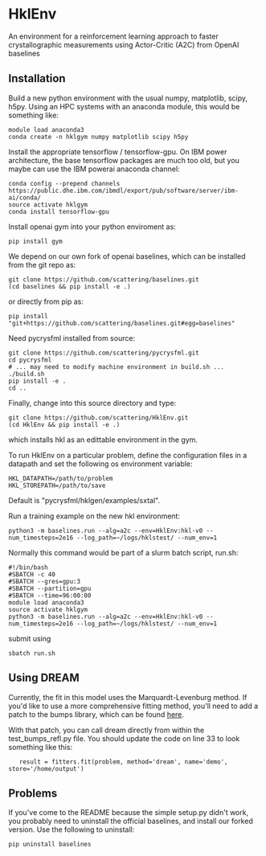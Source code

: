 # HklEnv
An environment for a reinforcement learning approach to faster crystallographic measurements using Actor-Critic (A2C) from OpenAI baselines


## Installation

Build a new python environment with the usual numpy, matplotlib, scipy, h5py.  Using an HPC systems with an anaconda module, this would be something like:

    module load anaconda3
    conda create -n hklgym numpy matplotlib scipy h5py

Install the appropriate tensorflow / tensorflow-gpu.  On IBM power architecture, the base tensorflow packages are much too old, but you maybe can use
the IBM powerai anaconda channel:

    conda config --prepend channels https://public.dhe.ibm.com/ibmdl/export/pub/software/server/ibm-ai/conda/
    source activate hklgym
    conda install tensorflow-gpu

Install openai gym into your python enviroment as:

    pip install gym

We depend on our own fork of openai baselines, which can be installed from the git repo as:

    git clone https://github.com/scattering/baselines.git
    (cd baselines && pip install -e .)

or directly from pip as:

    pip install "git+https://github.com/scattering/baselines.git#egg=baselines"

Need pycrysfml installed from source:

    git clone https://github.com/scattering/pycrysfml.git
    cd pycrysfml
    # ... may need to modify machine environment in build.sh ...
    ./build.sh
    pip install -e .
    cd ..

Finally, change into this source directory and type:

    git clone https://github.com/scattering/HklEnv.git
    (cd HklEnv && pip install -e .)

which installs hkl as an edittable environment in the gym.

To run HklEnv on a particular problem, define the configuration files in a datapath and set the following os environment variable:

    HKL_DATAPATH=/path/to/problem
    HKL_STOREPATH=/path/to/save

Default is "pycrysfml/hklgen/examples/sxtal".

Run a training example on the new hkl environment:

    python3 -m baselines.run --alg=a2c --env=HklEnv:hkl-v0 --num_timesteps=2e16 --log_path=~/logs/hklstest/ --num_env=1

Normally this command would be part of a slurm batch script, run.sh:

    #!/bin/bash
    #SBATCH -c 40
    #SBATCH --gres=gpu:3
    #SBATCH --partition=gpu
    #SBATCH --time=96:00:00
    module load anaconda3
    source activate hklgym
    python3 -m baselines.run --alg=a2c --env=HklEnv:hkl-v0 --num_timesteps=2e16 --log_path=~/logs/hklstest/ --num_env=1

submit using

    sbatch run.sh
    
## Using DREAM

Currently, the fit in this model uses the Marquardt-Levenburg method. If you'd like to use a more comprehensive fitting method, you'll need to add a patch to the bumps library, which can be found [here](https://github.com/bumps/bumps/pull/68).

With that patch, you can call dream directly from within the test_bumps_refl.py file. You should update the code on line 33 to look something like this:

       result = fitters.fit(problem, method='dream', name='demo', store='/home/output')

## Problems

If you've come to the README because the simple setup.py didn't work, you probably need to uninstall the 
official baselines, and install our forked version. Use the following to uninstall:

    pip uninstall baselines

